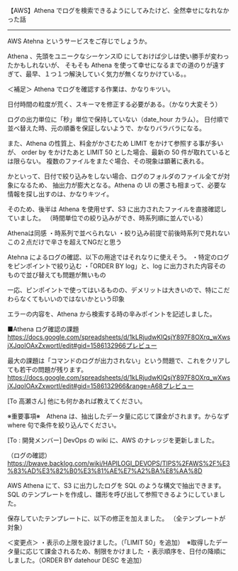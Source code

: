 【AWS】Athena でログを検索できるようにしてみたけど、全然幸せになれなかった話

________________________________________

AWS Atehna というサービスをご存じでしょうか。  






Athena 、先頭をユニークなシーケンスID にしておけば少しは使い勝手が変わったかもしれないが、
そもそも Athena を使って幸せになるまでの道のりが遠すぎて、最早、１つ１つ解決していく気力が無くなりかけている。。




＜補足＞
Athena でログを確認する作業は、かなりキツい。

日付時間の粒度が荒く、スキーマを修正する必要がある。（かなり大変そう）

ログの出力単位に「秒」単位で保持していない（date_hour カラム）。
日付順で並べ替えた時、元の順番を保証しないようで、かなりバラバラになる。

また、Athena の性質上、料金がかさむため LIMIT をかけて参照する事が多いが、
order by をかけたあと LIMIT 50 とした場合、最新の 50 件が取れているとは限らない。
複数のファイルをまたぐ場合、その現象は顕著に表れる。

かといって、日付で絞り込みをしない場合、ログのフォルダのファイル全てが対象になるため、
抽出力が膨大となる。Athena の UI の悪さも相まって、必要な情報を探し出すのは、かなりキツイ。

そのため、後半は Athena を使用せず、S3 に出力されたファイルを直接確認していました。
（時間単位での絞り込みができ、時系列順に並んでいる）



Athenaは同感
・時系列で並べられない
・絞り込み前提で前後時系列で見れない
この２点だけで辛さを超えてNGだと思う




Atehna によるログの確認、以下の用途ではそれなりに使えそう。
・特定のログをピンポイントで絞り込む
・「ORDER BY log」と、log に出力された内容そのもので並び替えても問題が無いもの

一応、ピンポイントで使ってはいるものの、デメリットは大きいので、特にこだわらなくてもいいのではないかという印象





エラーの内容を、Athena から検索する時の辛みポイントを記述しました。

■Athena ログ確認の課題
https://docs.google.com/spreadsheets/d/1kLRjudwKIQsjY897F8OXrq_wXwsjXJqoIOAxZxwortI/edit#gid=1586132966プレビュー

最大の課題は「コマンドのログが出力されない」という問題で、これをクリアしても若干の問題が残ります。
https://docs.google.com/spreadsheets/d/1kLRjudwKIQsjY897F8OXrq_wXwsjXJqoIOAxZxwortI/edit#gid=1586132966&range=A68プレビュー

[To 高瀬さん]
他にも何かあれば教えてください。

※重要事項※　Athena は、抽出したデータ量に応じて課金がされます。からなず where 句で条件を絞り込んでください。








[To : 開発メンバー]
DevOps の wiki に、AWS のナレッジを更新しました。

（ログの確認）
https://bwave.backlog.com/wiki/HAPILOGI_DEVOPS/TIPS%2FAWS%2F%E3%83%AD%E3%82%B0%E3%81%AE%E7%A2%BA%E8%AA%8D

AWS Athena にて、S3 に出力したログを SQL のような構文で抽出できます。
SQL のテンプレートを作成し、雛形を呼び出して参照できるようにしていました。

保存していたテンプレートに、以下の修正を加えました。
（全テンプレートが対象）

＜変更点＞
・表示の上限を設けました。（「LIMIT 50」を追加）　※取得したデータ量に応じて課金されるため、制限をかけました
・表示順序を、日付の降順にしました。（ORDER BY datehour DESC を追加）




